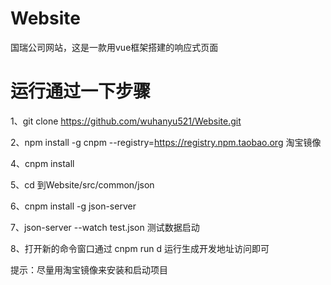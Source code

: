 # Website
国瑞公司网站，这是一款用vue框架搭建的响应式页面

# 运行通过一下步骤
1、git clone https://github.com/wuhanyu521/Website.git

2、npm install -g cnpm --registry=https://registry.npm.taobao.org 淘宝镜像

4、cnpm install

5、cd 到Website/src/common/json

6、cnpm install -g json-server

7、json-server --watch test.json 测试数据启动

8、打开新的命令窗口通过 cnpm run d 运行生成开发地址访问即可

提示：尽量用淘宝镜像来安装和启动项目
